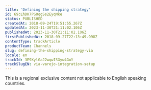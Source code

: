```yaml
---
title: 'Defining the shipping strategy'
id: 69cLhDK7PGOqgSs2EyqMke
status: PUBLISHED
createdAt: 2018-09-24T19:51:55.267Z
updatedAt: 2023-11-30T21:11:02.106Z
publishedAt: 2023-11-30T21:11:02.106Z
firstPublishedAt: 2018-09-27T22:13:49.998Z
contentType: trackArticle
productTeam: Channels
slug: defining-the-shipping-strategy-via
locale: en
trackId: 3E9XylGaJ2wqwISGyw4GuY
trackSlugEN: via-varejo-integration-setup
---
```


<div class="alert alert-warning" role="alert">This is a regional exclusive content not applicable to 
English speaking countries.</div>
